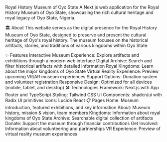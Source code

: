 Royal History Museum of Oyo State
A Next.js web application for the Royal History Museum of Oyo State, showcasing the rich cultural heritage and royal legacy of Oyo State, Nigeria.

🏛️ About
This website serves as the digital presence for the Royal History Museum of Oyo State, designed to preserve and present the cultural heritage of Oyo's royal history. The museum focuses on the historical artifacts, stories, and traditions of various kingdoms within Oyo State.

✨ Features
Interactive Museum Experience: Explore artifacts and exhibitions through a modern web interface
Digital Archive: Search and filter historical artifacts with detailed information
Royal Kingdoms: Learn about the major kingdoms of Oyo State
Virtual Reality Experience: Preview upcoming VR/AR museum experiences
Support Options: Donation system and volunteer registration
Responsive Design: Optimized for all devices (mobile, tablet, and desktop)
🛠️ Technologies
Framework: Next.js with App Router and TypeScript
Styling: Tailwind CSS
UI Components: shadcn/ui with Radix UI primitives
Icons: Lucide React
📋 Pages
Home: Museum introduction, featured exhibitions, and key information
About: Museum history, mission & vision, team members
Kingdoms: Information about royal kingdoms of Oyo State
Archive: Searchable digital collection of artifacts
Donate: Support the museum through financial contributions
Get Involved: Information about volunteering and partnerships
VR Experience: Preview of virtual reality museum experiences